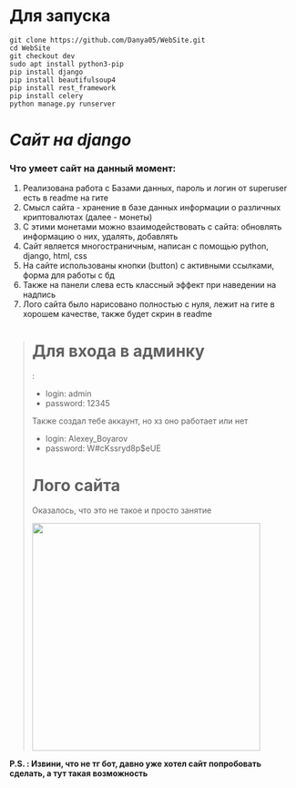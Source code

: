 <h1> Для запуска </h1>
<code>git clone https://github.com/Danya05/WebSite.git</code><br>
<code>cd WebSite</code><br>
<code>git checkout dev</code><br>
<code>sudo apt install python3-pip</code><br>
<code>pip install django</code><br>
<code>pip install beautifulsoup4</code><br>
<code>pip install rest_framework</code><br>
<code>pip install celery</code><br>
<code>python manage.py runserver</code><br>


<h1><i>Сайт на django</i></h1>
    <h3>Что умеет сайт на данный момент:</h3>
        <ol>
            <li>Реализована работа с Базами данных, пароль и логин от superuser есть в readme на гите</li>
            <li>Смысл сайта - хранение в базе данных информации о различных криптовалютах (далее - монеты)</li>
            <li>С этими монетами можно взаимодействовать с сайта: обновлять информацию о них, удалять, добавлять</li>
            <li>Сайт является многостраничным, написан с помощью python, django, html, css</li>
            <li>На сайте использованы кнопки (button) с активными ссылками, форма для работы с бд</li>
            <li>Также на панели слева есть классный эффект при наведении на надпись</li>
            <li>Лого сайта было нарисовано полностью с нуля, лежит на гите в хорошем качестве, также будет скрин в readme</li>
        </ol>    
        
<blockquote><h1> Для входа в админку</h1>: 
<ul>
    <li> login: admin
    <li> password: 12345
</ul>

Также создал тебе аккаунт, но хз оно работает или нет
<ul>
    <li> login: Alexey_Boyarov
    <li> password: W#cKssryd8p$eUE
</ul>


<h1> Лого сайта</h1>
<p> Оказалось, что это не такое и просто занятие </p>
<img src="https://user-images.githubusercontent.com/112342386/205353684-3ec95e5b-439d-4917-9c2e-6abae77a4bb1.svg" width="400"></blockquote>


<b>P.S. : Извини, что не тг бот, давно уже хотел сайт попробовать сделать, а тут такая возможность</b>
